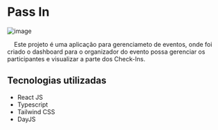 # Pass In
![image](https://github.com/Nardogomes/pass-in-web/assets/11005123/12da209d-c752-4b7b-97a2-35ce5ad86a48)

<p>&nbsp;&nbsp;&nbsp;&nbsp;Este projeto é uma aplicação para gerenciameto de eventos, onde foi criado o dashboard para o organizador do evento possa gerenciar os participantes e visualizar a parte dos Check-Ins.<p>
  
## Tecnologias utilizadas
- React JS
- Typescript
- Tailwind CSS
- DayJS
